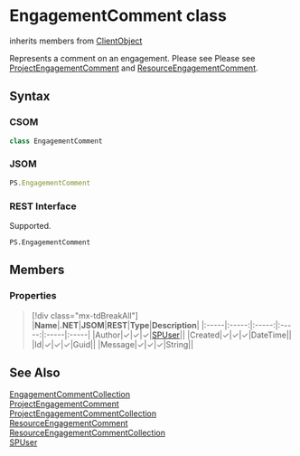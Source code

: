 [comment]: # (Name:EngagementComment)
[comment]: # (Name:Microsoft.ProjectServer.EngagementComment)
[comment]: # (Type:class)
[comment]: # (Status:Verified)

# <a name="name"></a>EngagementComment class

inherits members from [ClientObject](https://msdn.microsoft.com/en-us/library/microsoft.sharepoint.client.clientobject.aspx)<br/>

<a name="description"></a>Represents a comment on an engagement.  Please see Please see [ProjectEngagementComment](ProjectEngagementComment.md) and [ResourceEngagementComment](ResourceEngagementComment.md).

## <a name="syntax"></a>Syntax

### CSOM

```cs
class EngagementComment 
```
### JSOM

```javascript
PS.EngagementComment
```
### REST Interface

Supported.

```
PS.EngagementComment

```

## <a name="members"></a>Members

### <a name="properties"></a>Properties
> [!div class="mx-tdBreakAll"]
|**Name**|**.NET**|**JSOM**|**REST**|**Type**|**Description**|
|:-----|:-----:|:-----:|:-----:|:-----|:-----|
|<a name="Author"></a>Author|&#x2713;|&#x2713;|&#x2713;|[SPUser](https://msdn.microsoft.com/en-us/library/microsoft.sharepoint.spuser.aspx)||
|<a name="Created"></a>Created|&#x2713;|&#x2713;|&#x2713;|DateTime||
|<a name="Id"></a>Id|&#x2713;|&#x2713;|&#x2713;|Guid||
|<a name="Message"></a>Message|&#x2713;|&#x2713;|&#x2713;|String||

## <a name="seeAlso"></a>See Also

[EngagementCommentCollection](EngagementCommentCollection.md)<br/>
[ProjectEngagementComment](ProjectEngagementComment.md)<br/>
[ProjectEngagementCommentCollection](ProjectEngagementCommentCollection.md)<br/>
[ResourceEngagementComment](ResourceEngagementComment.md)<br/>
[ResourceEngagementCommentCollection](ResourceEngagementCommentCollection.md)<br/>
[SPUser](https://msdn.microsoft.com/library/microsoft.sharepoint.spuser.aspx)<br/>
